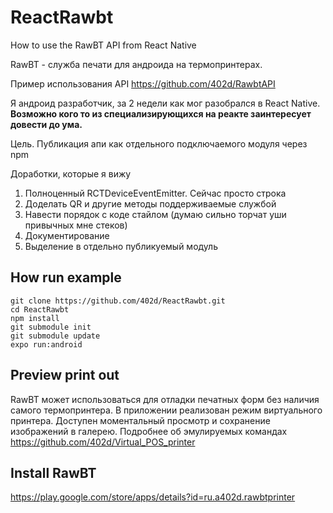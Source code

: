 # ReactRawbt
How to use the RawBT API from React Native

RawBT - служба печати для андроида на термопринтерах. 

Пример использования API https://github.com/402d/RawbtAPI

Я андроид разработчик, за 2 недели как мог разобрался в React Native. 
**Возможно кого то из специализирующихся на реакте заинтересует довести до ума.** 

Цель. 
Публикация апи как отдельного подключаемого модуля через npm

Доработки, которые я вижу
1. Полноценный RCTDeviceEventEmitter. Сейчас просто строка
2. Доделать QR и другие методы поддерживаемые службой
3. Навести порядок с коде стайлом (думаю сильно торчат уши привычных мне стеков)
4. Документирование
5. Выделение в отдельно публикуемый модуль


## How run example
```
git clone https://github.com/402d/ReactRawbt.git
cd ReactRawbt
npm install
git submodule init
git submodule update
expo run:android
```


## Preview print out
RawBT может использоваться для отладки печатных форм без наличия самого термопринтера. 
В приложении реализован режим виртуального принтера. 
Доступен моментальный просмотр и сохранение изображений в галерею. 
Подробнее об эмулируемых командах
https://github.com/402d/Virtual_POS_printer


## Install RawBT
https://play.google.com/store/apps/details?id=ru.a402d.rawbtprinter
